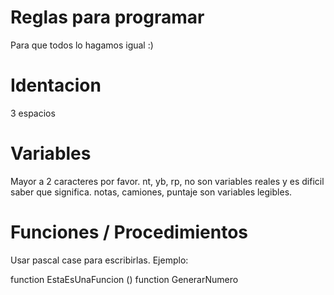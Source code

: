 # Reglas para programar
Para que todos lo hagamos igual :)

# Identacion
3 espacios

# Variables
Mayor a 2 caracteres por favor.
nt, yb, rp, no son variables reales y es dificil saber que significa.
notas, camiones, puntaje son variables legibles.

# Funciones / Procedimientos
Usar pascal case para escribirlas. Ejemplo:

function EstaEsUnaFuncion ()
function GenerarNumero


